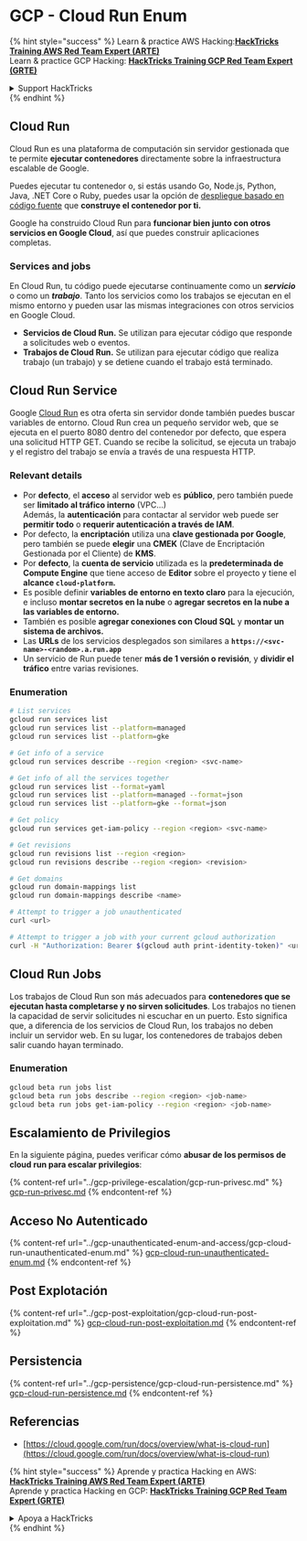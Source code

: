# GCP - Cloud Run Enum

{% hint style="success" %}
Learn & practice AWS Hacking:<img src="../../../.gitbook/assets/image (1).png" alt="" data-size="line">[**HackTricks Training AWS Red Team Expert (ARTE)**](https://training.hacktricks.xyz/courses/arte)<img src="../../../.gitbook/assets/image (1).png" alt="" data-size="line">\
Learn & practice GCP Hacking: <img src="../../../.gitbook/assets/image (2).png" alt="" data-size="line">[**HackTricks Training GCP Red Team Expert (GRTE)**<img src="../../../.gitbook/assets/image (2).png" alt="" data-size="line">](https://training.hacktricks.xyz/courses/grte)

<details>

<summary>Support HackTricks</summary>

* Check the [**subscription plans**](https://github.com/sponsors/carlospolop)!
* **Join the** 💬 [**Discord group**](https://discord.gg/hRep4RUj7f) or the [**telegram group**](https://t.me/peass) or **follow** us on **Twitter** 🐦 [**@hacktricks\_live**](https://twitter.com/hacktricks\_live)**.**
* **Share hacking tricks by submitting PRs to the** [**HackTricks**](https://github.com/carlospolop/hacktricks) and [**HackTricks Cloud**](https://github.com/carlospolop/hacktricks-cloud) github repos.

</details>
{% endhint %}

## Cloud Run <a href="#reviewing-cloud-run-configurations" id="reviewing-cloud-run-configurations"></a>

Cloud Run es una plataforma de computación sin servidor gestionada que te permite **ejecutar contenedores** directamente sobre la infraestructura escalable de Google.

Puedes ejecutar tu contenedor o, si estás usando Go, Node.js, Python, Java, .NET Core o Ruby, puedes usar la opción de [despliegue basado en código fuente](https://cloud.google.com/run/docs/deploying-source-code) que **construye el contenedor por ti.**

Google ha construido Cloud Run para **funcionar bien junto con otros servicios en Google Cloud**, así que puedes construir aplicaciones completas.

### Services and jobs <a href="#services-and-jobs" id="services-and-jobs"></a>

En Cloud Run, tu código puede ejecutarse continuamente como un _**servicio**_ o como un _**trabajo**_. Tanto los servicios como los trabajos se ejecutan en el mismo entorno y pueden usar las mismas integraciones con otros servicios en Google Cloud.

* **Servicios de Cloud Run.** Se utilizan para ejecutar código que responde a solicitudes web o eventos.
* **Trabajos de Cloud Run.** Se utilizan para ejecutar código que realiza trabajo (un trabajo) y se detiene cuando el trabajo está terminado.

## Cloud Run Service

Google [Cloud Run](https://cloud.google.com/run) es otra oferta sin servidor donde también puedes buscar variables de entorno. Cloud Run crea un pequeño servidor web, que se ejecuta en el puerto 8080 dentro del contenedor por defecto, que espera una solicitud HTTP GET. Cuando se recibe la solicitud, se ejecuta un trabajo y el registro del trabajo se envía a través de una respuesta HTTP.

### Relevant details

* Por **defecto**, el **acceso** al servidor web es **público**, pero también puede ser **limitado al tráfico interno** (VPC...)\
Además, la **autenticación** para contactar al servidor web puede ser **permitir todo** o **requerir autenticación a través de IAM**.
* Por defecto, la **encriptación** utiliza una **clave gestionada por Google**, pero también se puede **elegir** una **CMEK** (Clave de Encriptación Gestionada por el Cliente) de **KMS**.
* Por **defecto**, la **cuenta de servicio** utilizada es la **predeterminada de Compute Engine** que tiene acceso de **Editor** sobre el proyecto y tiene el **alcance `cloud-platform`.**
* Es posible definir **variables de entorno en texto claro** para la ejecución, e incluso **montar secretos en la nube** o **agregar secretos en la nube a las variables de entorno.**
* También es posible **agregar conexiones con Cloud SQL** y **montar un sistema de archivos.**
* Las **URLs** de los servicios desplegados son similares a **`https://<svc-name>-<random>.a.run.app`**
* Un servicio de Run puede tener **más de 1 versión o revisión**, y **dividir el tráfico** entre varias revisiones.

### Enumeration
```bash
# List services
gcloud run services list
gcloud run services list --platform=managed
gcloud run services list --platform=gke

# Get info of a service
gcloud run services describe --region <region> <svc-name>

# Get info of all the services together
gcloud run services list --format=yaml
gcloud run services list --platform=managed --format=json
gcloud run services list --platform=gke --format=json

# Get policy
gcloud run services get-iam-policy --region <region> <svc-name>

# Get revisions
gcloud run revisions list --region <region>
gcloud run revisions describe --region <region> <revision>

# Get domains
gcloud run domain-mappings list
gcloud run domain-mappings describe <name>

# Attempt to trigger a job unauthenticated
curl <url>

# Attempt to trigger a job with your current gcloud authorization
curl -H "Authorization: Bearer $(gcloud auth print-identity-token)" <url>
```
## Cloud Run Jobs

Los trabajos de Cloud Run son más adecuados para **contenedores que se ejecutan hasta completarse y no sirven solicitudes**. Los trabajos no tienen la capacidad de servir solicitudes ni escuchar en un puerto. Esto significa que, a diferencia de los servicios de Cloud Run, los trabajos no deben incluir un servidor web. En su lugar, los contenedores de trabajos deben salir cuando hayan terminado.

### Enumeration
```bash
gcloud beta run jobs list
gcloud beta run jobs describe --region <region> <job-name>
gcloud beta run jobs get-iam-policy --region <region> <job-name>
```
## Escalamiento de Privilegios

En la siguiente página, puedes verificar cómo **abusar de los permisos de cloud run para escalar privilegios**:

{% content-ref url="../gcp-privilege-escalation/gcp-run-privesc.md" %}
[gcp-run-privesc.md](../gcp-privilege-escalation/gcp-run-privesc.md)
{% endcontent-ref %}

## Acceso No Autenticado

{% content-ref url="../gcp-unauthenticated-enum-and-access/gcp-cloud-run-unauthenticated-enum.md" %}
[gcp-cloud-run-unauthenticated-enum.md](../gcp-unauthenticated-enum-and-access/gcp-cloud-run-unauthenticated-enum.md)
{% endcontent-ref %}

## Post Explotación

{% content-ref url="../gcp-post-exploitation/gcp-cloud-run-post-exploitation.md" %}
[gcp-cloud-run-post-exploitation.md](../gcp-post-exploitation/gcp-cloud-run-post-exploitation.md)
{% endcontent-ref %}

## Persistencia

{% content-ref url="../gcp-persistence/gcp-cloud-run-persistence.md" %}
[gcp-cloud-run-persistence.md](../gcp-persistence/gcp-cloud-run-persistence.md)
{% endcontent-ref %}

## Referencias

* [https://cloud.google.com/run/docs/overview/what-is-cloud-run](https://cloud.google.com/run/docs/overview/what-is-cloud-run)

{% hint style="success" %}
Aprende y practica Hacking en AWS:<img src="../../../.gitbook/assets/image (1).png" alt="" data-size="line">[**HackTricks Training AWS Red Team Expert (ARTE)**](https://training.hacktricks.xyz/courses/arte)<img src="../../../.gitbook/assets/image (1).png" alt="" data-size="line">\
Aprende y practica Hacking en GCP: <img src="../../../.gitbook/assets/image (2).png" alt="" data-size="line">[**HackTricks Training GCP Red Team Expert (GRTE)**<img src="../../../.gitbook/assets/image (2).png" alt="" data-size="line">](https://training.hacktricks.xyz/courses/grte)

<details>

<summary>Apoya a HackTricks</summary>

* Revisa los [**planes de suscripción**](https://github.com/sponsors/carlospolop)!
* **Únete al** 💬 [**grupo de Discord**](https://discord.gg/hRep4RUj7f) o al [**grupo de telegram**](https://t.me/peass) o **síguenos** en **Twitter** 🐦 [**@hacktricks\_live**](https://twitter.com/hacktricks\_live)**.**
* **Comparte trucos de hacking enviando PRs a los** [**HackTricks**](https://github.com/carlospolop/hacktricks) y [**HackTricks Cloud**](https://github.com/carlospolop/hacktricks-cloud) repositorios de github.

</details>
{% endhint %}
